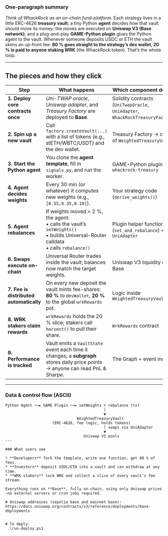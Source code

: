 
### One-paragraph summary

*Think of WhackRock as an on-chain fund-platform.*
Each strategy lives in a little ERC-4626 **treasury vault**; a tiny Python **agent** decides how that vault should move its money; the moves are executed on **Uniswap V3 (Base network)**; and a plug-and-play **GAME-Python plugin** glues the Python agent to the vault.
Whenever someone deposits USDC or ETH the vault skims an up-front fee: **80 % goes straight to the strategy’s dev wallet, 20 % is paid to anyone staking WRK** (the WhackRock token).
That’s the whole loop.

---

## The pieces and how they click

| Step                                    | What happens                                                                                                                               | Which component does it                                               |
| --------------------------------------- | ------------------------------------------------------------------------------------------------------------------------------------------ | --------------------------------------------------------------------- |
| **1. Deploy core contracts once**       | *Uni-TWAP oracle*, *Uniswap adapter*, and *Treasury Factory* are deployed to **Base**.                                                     | Solidity contracts (`UniTwapOracle`, `UniAdapter`, `WhackRockTreasuryFactory`) |
| **2. Spin up a new vault**              | Call `factory.createVault(...)` with a list of tokens (e.g., stETH/WBTC/USDT) and the dev wallet.                                          | Treasury Factory → clone of `WeightedTreasuryVault`                   |
| **3. Start the Python agent**           | You clone the **agent template**, fill in `signals.py`, and run the worker.                                                                | GAME-Python plugin `whackrock-treasury`                               |
| **4. Agent decides weights**            | Every 30 min (or whatever) it computes new weights (e.g., `[0.55,0.35,0.10]`).                                                             | Your strategy code (`derive_weights()`)                               |
| **5. Agent rebalances**                 | If weights moved > 2 %, the agent: <br>• calls the vault’s `setWeights()` <br>• builds Universal-Router calldata <br>• calls `rebalance()` | Plugin helper functions (`set_and_rebalance`) + `UniAdapter`          |
| **6. Swaps execute on-chain**           | Universal Router trades inside the vault; balances now match the target weights.                                                           | Uniswap V3 liquidity on Base                                          |
| **7. Fee is distributed automatically** | On every new deposit the vault mints fee-shares: **80 %** to `devWallet`, **20 %** to the global `wrkRewards` pot.                         | Logic inside `WeightedTreasuryVault`                                  |
| **8. WRK stakers claim rewards**        | `wrkRewards` holds the 20 % slice; stakers call `harvest()` to pull their share.                                                           | `WrkRewards` contract                                                 |
| **9. Performance is tracked**           | Vault emits a `VaultState` event each time it changes; a **subgraph** stores daily price points → anyone can read PnL & Sharpe.            | The Graph + event indexer                                             |

---

### Data & control flow (ASCII)

```
Python Agent ──► GAME Plugin ──► setWeights + rebalance (tx)
                                            │
                                            ▼
                                WeightedTreasuryVault
                     (ERC-4626, fee logic, holds tokens)
                                            │ swaps via UniAdapter
                                            ▼
                                   Uniswap V3 pools
---

### What users see

* **Developers** fork the template, write one function, get 80 % of fees.
* **Investors** deposit USDC/ETH into a vault and can withdraw at any time.
* **WRK stakers** lock WRK and collect a slice of every vault’s fee stream.

Everything runs on **Base**, fully on-chain, using only Uniswap prices—no external servers or cron jobs required.

# Uniswap addresses (sepolia base and mainnet base):
https://docs.uniswap.org/contracts/v3/reference/deployments/base-deployments


# To deply:
 .\run-deploy.ps1
